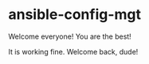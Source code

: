 # ansible-config-mgt

Welcome everyone!  You are the best!

It is working fine. Welcome back, dude!
